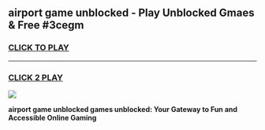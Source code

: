 
## airport game unblocked - Play Unblocked Gmaes & Free #3cegm
<h3>
<a href="https://news.freeplayer.one?title=airport_game_unblocked&ref=03M">CLICK TO PLAY</a></h3>
<hr>

<h3>
<a href="https://news.freeplayer.one?title=airport_game_unblocked&ref=03M">CLICK 2 PLAY</a>
  
</h3>

<a href="https://news.freeplayer.one?title=airport_game_unblocked&ref=03M"><img src="https://clearcache.store/games.png"></a>


**airport game unblocked games unblocked: Your Gateway to Fun and Accessible Online Gaming**

